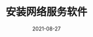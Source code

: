 ---
title: "安装网络服务软件"
linkTitle: "网络服务"
weight: 230
date: 2021-08-27
description: >
  在Linux Mint 20.2上安装ssh、samba、远程桌面等网络服务
---